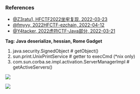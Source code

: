 ### References

- [@Z3ratu1, HFCTF2022坐牢复现, 2022-03-23](https://blog.z3ratu1.cn/HFCTF2022%E5%9D%90%E7%89%A2%E5%A4%8D%E7%8E%B0.html)
- [@fmyyy, 2022HFCTF-ezchain, 2022-04-12](https://fmyyy1.github.io/2022/04/12/2022HFCTF_ezchain/)
- [@Y4tacker, 2022虎符CTF-Java部分, 2022-03-21](https://y4tacker.github.io/2022/03/21/year/2022/3/2022%E8%99%8E%E7%AC%A6CTF-Java%E9%83%A8%E5%88%86/)

**Tag: Java deserialize, hessian, Rome Gadget**

1. java.security.SignedObject # getObject()
2. sun.print.UnixPrintService # getter to execCmd  (*nix only)
3. com.sun.corba.se.impl.activation.ServerManagerImpl # getActiveServers()

![](https://imgur.com/aeZJc4d.png)

![](https://imgur.com/9GlK63x.png)